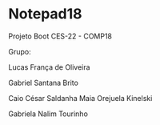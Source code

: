 # Notepad18
Projeto Boot CES-22 - COMP18

Grupo:

Lucas França de Oliveira

Gabriel Santana Brito

Caio César Saldanha Maia Orejuela Kinelski

Gabriela Nalim Tourinho


